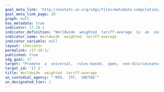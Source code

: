 ```yaml
---
goal_meta_link: 'http://unstats.un.org/sdgs/files/metadata-compilation/Metadata-Goal-17.pdf'
goal_meta_link_page: 20
graph: null
has_metadata: true
indicator: 17.10.1
indicator_definition: "Worldwide  weighted  tariff-average  is  an  indicator  that  provides  the  value  of  custom  duties  levied  by  every  importing  country  from  all  their  trading  partners.  The  unit  of  measurement  will  be  in  %  terms.  All  calculations  are  based  on  official  data.  However,  in  order  to  include  all  tariffs  into  the  calculation,  some  rates  which  are  not  expressed  in  ad  valorem  form  (e.g.,  specific  duties)  are  converted  in  ad  valorem  equivalents  (i.e.  in  per  cent  of  the  import  value),  The  conversion  is  made  at  the  tariff  line  level  for  each  importer  by  using  the  unit  value  method.  Import  unit  values  are  calculated  from  import  values  and  quantities.  Only  a  limited  number  of  non-ad  valorem  tariff  rates  (i.e.  technical  duties)  cannot  be  provided  with  ad  valorem  equivalents  (AVE)  and  are  excluded  from  the  calculation.  This  methodology  also  allows  for  cross-country  comparisons."
indicator_name: Worldwide  weighted  tariff-average
indicator_variable: null
layout: indicator
permalink: /17-10-1/
published: true
sdg_goal: 17
target: "Promote  a  universal,  rules-based,  open,  non-discriminatory  and  equitable  multilateral  trading  system  under  the  World  Trade  Organization,  including  through  the  conclusion  of  negotiations  under  its  Doha  Development  Agenda."
target_id: '17.1'
title: Worldwide  weighted  tariff-average
un_custodial_agency: "'WTO,  ITC,  UNCTAD'"
un_designated_tier: 1
---
```

